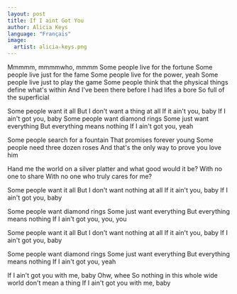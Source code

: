 ```yaml
---
layout: post
title: If I aint Got You
author: Alicia Keys
language: "Français"
image:
  artist: alicia-keys.png
---
```

Mmmmm, mmmmwho, mmmm
Some people live for the fortune
Some people live just for the fame
Some people live for the power, yeah
Some people live just to play the game
Some people think that the physical things define what's
within
And I've been there before
I had lifes a bore
So full of the superficial

Some people want it all
But I don't want a thing at all
If it ain't you, baby
If I ain't got you, baby
Some people want diamond rings
Some just want everything
But everything means nothing
If I ain't got you, yeah

Some people search for a fountain
That promises forever young
Some people need three dozen roses
And that's the only way to prove you love him

Hand me the world on a silver platter and what good would it
be?
With no one to share
With no one who truly cares for me?

Some people want it all
But I don't want nothing at all
If it ain't you, baby
If I ain't got you, baby

Some people want diamond rings
Some just want everything
But everything means nothing
If I ain't got you, you, you

Some people want it all
But I don't want nothing at all
If it ain't you, baby
If I ain't got you, baby

Some people want diamond rings
Some just want everything
But everything means nothing
If I ain't got you, yeah

If I ain't got you with me, baby
Ohw, whee
So nothing in this whole wide world don't mean a thing
If I ain't got you with me, baby
